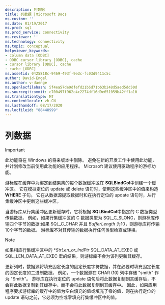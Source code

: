 ```yaml
---
description: 列数据
title: 列数据 |Microsoft Docs
ms.custom: ''
ms.date: 01/19/2017
ms.prod: sql
ms.prod_service: connectivity
ms.reviewer: ''
ms.technology: connectivity
ms.topic: conceptual
helpviewer_keywords:
- column data [ODBC]
- ODBC cursor library [ODBC], cache
- cursor library [ODBC], cache
- cache [ODBC]
ms.assetid: 0425818c-9469-493f-9e3c-fc03d9411c5c
author: David-Engel
ms.author: v-daenge
ms.openlocfilehash: 5f4ea57de9dfefd21b6d71bb3b248d5aed5dd50d
ms.sourcegitcommit: e700497f962e4c2274df16d9e651059b42ff1a10
ms.translationtype: MT
ms.contentlocale: zh-CN
ms.lasthandoff: 08/17/2020
ms.locfileid: "88448999"
---
```

# <a name="column-data"></a>列数据
> [!IMPORTANT]  
>  此功能将在 Windows 的将来版本中删除。 避免在新的开发工作中使用此功能，并计划修改当前使用此功能的应用程序。 Microsoft 建议使用驱动程序的游标功能。  
  
 游标库在缓存中为绑定到结果集的每个数据缓冲区在 **SQLBindCol**中创建一个缓冲区。 它在模拟定位的 update 或 delete 语句时，使用这些缓冲区中的值来构造 **WHERE** 子句。 它在从数据源提取数据时和在执行定位的 update 语句时，从行集缓冲区中更新这些缓冲区。  
  
 当游标库从行集缓冲区更新缓存时，它将根据 **SQLBindCol**中指定的 C 数据类型传输数据。 例如，如果行集缓冲区的 C 数据类型为 SQL_C_SLONG，则游标库传输四个字节的数据;如果 SQL_C_CHAR 并且 *BufferLength* 为10，则游标库将传输10个字节的数据。 游标库不对其传输的数据执行任何类型检查或转换。  
  
> [!NOTE]  
>  如果相应行集缓冲区中的 **StrLen_or_IndPtr* SQL_DATA_AT_EXEC 或 SQL_LEN_DATA_AT_EXEC 宏的结果，则游标库不会为该列更新其缓存。  
  
 更新列时，数据源将填充固定长度的固定长度字符数据，并在必要时填充固定长度的固定长度的二进制数据。 例如，一个数据源在 CHAR (10) 列中存储 "smith" 作为 "Smith"。 游标库在执行定位的 update 语句后将此数据复制到其缓存后，不会将此数据复制到其缓存中，而不会将此数据复制到其缓存中。 因此，如果应用程序要求游标库的缓存中的值为空白填充的值或填充了零的值，则在执行定位的 update 语句之前，它必须为空或零填充行集缓冲区中的值。
